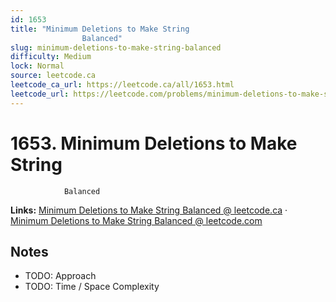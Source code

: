 ```yaml
--- 
id: 1653
title: "Minimum Deletions to Make String
                Balanced"
slug: minimum-deletions-to-make-string-balanced
difficulty: Medium
lock: Normal
source: leetcode.ca
leetcode_ca_url: https://leetcode.ca/all/1653.html
leetcode_url: https://leetcode.com/problems/minimum-deletions-to-make-string-balanced/
---
```


# 1653. Minimum Deletions to Make String
                Balanced

**Links:** [Minimum Deletions to Make String
                Balanced @ leetcode.ca](https://leetcode.ca/all/1653.html) · [Minimum Deletions to Make String
                Balanced @ leetcode.com](https://leetcode.com/problems/minimum-deletions-to-make-string-balanced/)

## Notes
- TODO: Approach
- TODO: Time / Space Complexity
